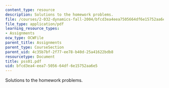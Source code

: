 ```yaml
---
content_type: resource
description: Solutions to the homework problems.
file: /courses/2-032-dynamics-fall-2004/bfcd3ea4eea7505664df6e15752aa6e5_pss01.pdf
file_type: application/pdf
learning_resource_types:
- Assignments
ocw_type: OCWFile
parent_title: Assignments
parent_type: CourseSection
parent_uid: 4c35b7bf-2f77-ee78-b40d-25a41622bdb8
resourcetype: Document
title: pss01.pdf
uid: bfcd3ea4-eea7-5056-64df-6e15752aa6e5
---
```

Solutions to the homework problems.

